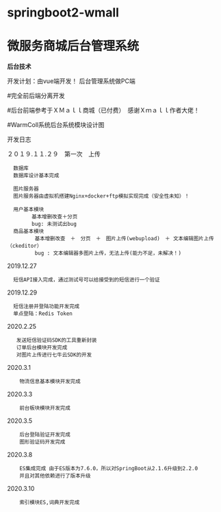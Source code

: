 # springboot2-wmall
# 微服务商城后台管理系统



**后台技术**


开发计划：由vue端开发！ 后台管理系统做PC端

#完全前后端分离开发

#后台前端参考于ＸＭａｌｌ商城（已付费）　感谢Ｘｍａｌｌ作者大佬！


#WarmColl系统后台系统模块设计图
    
    

开发日志

２０１９.１１.２９　第一次　上传

      数据库
      数据库设计基本完成
      
      图片服务器
      图片服务器由虚拟机搭建Nginx+docker+ftp模拟实现完成（安全性未知）！
    
      用户基本模块　
            基本增删改查＋分页
            bug: 未测试出bug 
      商品基本模块　
             基本增删改查　＋　分页　＋　图片上传(webupload)　＋ 文本编辑图片上传（ckeditor）
             bug : 文本编辑器多图片上传，无法上传(能力不足，未解决！)
       
2019.12.27
      
      短信API接入完成，通过测试号可以给接受到的短信进行一个验证
2019.12.29
      
      短信注册并登陆功能开发完成     
      单点登陆：Redis Token   
2020.2.25

       发送短信验证码SDK的工具重新封装
       订单后台模块开发完成                
       对图片上传进行七牛云SDK的开发
       
2020.3.1 

        物流信息基本模块开发完成
        
2020.3.3
            
        前台板块模块开发完成
        
2020.3.5
        
        后台登陆验证开发完成
        图形验证码开发完成
        
2020.3.8
        
        ES集成完成 由于ES版本为7.6.0，所以对SpringBoot从2.1.6升级到2.2.0
        并且对其他依赖进行了版本升级
     
2020.3.10

        索引模块ES,词典开发完成       

